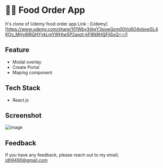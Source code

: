 # 🍔🍣 Food Order App
It's clone of Udemy food order app
Link : [Udemy][https://www.udemy.com/share/101Wby3@qY3sowQxm00Vo6O4xbxwSL4KOv_MHy8IRQHYykLmYWHiw5P2aqzt-kF8N9HQFjlSxQ==/]

## Feature
- Modal overlay
- Create Portal
- Maping component

## Tech Stack
- React.js

## Screenshot
![image](https://user-images.githubusercontent.com/76399021/193563590-ebf23b97-5963-49fa-8e54-78f0acbf98e7.png)
## Feedback
If you have any feedback, please reach out to my email, <jdh9490@gmail.com>
